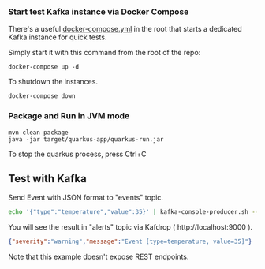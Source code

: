 [//]: # (  Licensed to the Apache Software Foundation &#40;ASF&#41; under one)
[//]: # (  or more contributor license agreements.  See the NOTICE file)
[//]: # (  distributed with this work for additional information)
[//]: # (  regarding copyright ownership.  The ASF licenses this file)
[//]: # (  to you under the Apache License, Version 2.0 &#40;the)
[//]: # (  "License"&#41;; you may not use this file except in compliance)
[//]: # (  with the License.  You may obtain a copy of the License at)
[//]: # ()
[//]: # (    http://www.apache.org/licenses/LICENSE-2.0)
[//]: # ()
[//]: # (  Unless required by applicable law or agreed to in writing,)
[//]: # (  software distributed under the License is distributed on an)
[//]: # (  "AS IS" BASIS, WITHOUT WARRANTIES OR CONDITIONS OF ANY)
[//]: # (  KIND, either express or implied.  See the License for the)
[//]: # (  specific language governing permissions and limitations)
[//]: # (  under the License.)

### Start test Kafka instance via Docker Compose

There's a useful [docker-compose.yml](docker-compose.yml) in the root that starts a dedicated Kafka instance for quick tests.

Simply start it with this command from the root of the repo:

```
docker-compose up -d
```

To shutdown the instances.

```
docker-compose down
```

### Package and Run in JVM mode

```
mvn clean package
java -jar target/quarkus-app/quarkus-run.jar
```

To stop the quarkus process, press Ctrl+C

## Test with Kafka

Send Event with JSON format to "events" topic.

```sh
echo '{"type":"temperature","value":35}' | kafka-console-producer.sh --broker-list localhost:9092 --topic events
```

You will see the result in "alerts" topic via Kafdrop ( http://localhost:9000 ).

```json
{"severity":"warning","message":"Event [type=temperature, value=35]"}
```

Note that this example doesn't expose REST endpoints.